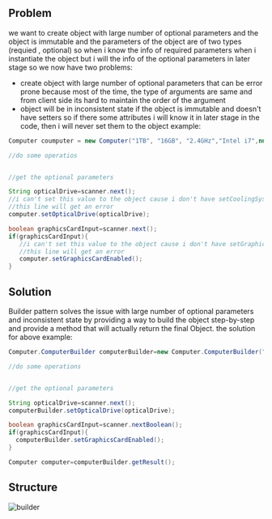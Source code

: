 ## Problem
we want to create object with large number of optional parameters and the object is immutable and the parameters of the object are of two types (requied , optional) so when i know the info of required parameters when i instantiate the object but i will the info of the optional parameters in later stage
so we now have two problems:
* create object with large number of optional parameters
     that can be error prone because most of the time, the type of arguments are same and from client side its hard to maintain the order of the argument
* object will be in inconsistent state
    if the object is immutable and doesn't have setters
    so if there some attributes i will know it in later stage in the code, then i will never set them to the object
    example:
```java
Computer coumputer = new Computer("1TB", "16GB", "2.4GHz","Intel i7",null,null,null);

//do some operatios


//get the optional parameters

String opticalDrive=scanner.next();
//i can't set this value to the object cause i don't have setCoolingSystem() method
//this line will get an error
computer.setOpticalDrive(opticalDrive);

boolean graphicsCardInput=scanner.next();
if(graphicsCardInput){
   //i can't set this value to the object cause i don't have setGraphicsCard() method
   //this line will get an error
   computer.setGraphicsCardEnabled();
}
```


## Solution
Builder pattern solves the issue with large number of optional parameters and inconsistent state by providing a way to build the object step-by-step and provide a method that will actually return the final Object.
the solution for above example:
```java
Computer.ComputerBuilder computerBuilder=new Computer.ComputerBuilder("1TB", "16GB", "2.4GHz","Intel i7");

//do some operations


//get the optional parameters

String opticalDrive=scanner.next();
computerBuilder.setOpticalDrive(opticalDrive);

boolean graphicsCardInput=scanner.nextBoolean();
if(graphicsCardInput){
  computerBuilder.setGraphicsCardEnabled();
}

Computer computer=computerBuilder.getResult();
```



## Structure
![builder](https://github.com/user-attachments/assets/17631074-9ba8-42ee-a891-82731b42a4cf)
